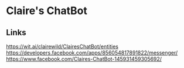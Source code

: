 # Claire's ChatBot

## Links

https://wit.ai/clairewild/ClairesChatBot/entities
https://developers.facebook.com/apps/856054817891822/messenger/
https://www.facebook.com/Claires-ChatBot-145931459305692/
